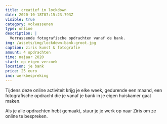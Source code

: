 ```yaml
---
title: creatief in lockdown
date: 2020-10-18T07:15:23.793Z
visible: true
category: volwassenen
type: online
description: |
  Verrassende fotografische opdrachten vanaf de bank.
img: /assets/img/lockdown-bank-groot.jpg
caption: ziris kunst & fotografie
amount: 4 opdrachten
time: najaar 2020
start: op eigen verzoek
location: je bank
price: 25 euro
inc: werkbespreking
---
```

Tijdens deze online activiteit krijg je elke week, gedurende een maand, een fotografische opdracht die je vanaf je bank in je eigen huiskamer gaat maken. 

Als je alle opdrachten hebt gemaakt, stuur je je werk op naar Ziris om ze online te bespreken.